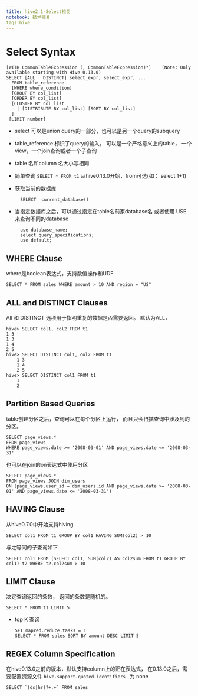```yaml
---
title: hive2.1-Select相关
notebook: 技术相关
tags:hive
---
```


# Select Syntax

	[WITH CommonTableExpression (, CommonTableExpression)*]    (Note: Only available starting with Hive 0.13.0)
	SELECT [ALL | DISTINCT] select_expr, select_expr, ...
	  FROM table_reference
	  [WHERE where_condition]
	  [GROUP BY col_list]
	  [ORDER BY col_list]
	  [CLUSTER BY col_list
	    | [DISTRIBUTE BY col_list] [SORT BY col_list]
	  ]
	 [LIMIT number]

+ select 可以是union query的一部分，也可以是另一个query的subquery
+ table_reference 标识了query的输入。 可以是一个严格意义上的table， 一个view，一个join查询或者一个子查询
+ table 名和column 名大小写相同
+ 简单查询
	```SELECT * FROM t1```
  从hive0.13.0开始，from可选(如： select 1+1)

+ 获取当前的数据库

  ```
	SELECT 	current_database()
  ```

+ 当指定数据库之后，可以通过指定在table名前家database名 或者使用 USE 来查询不同的database

  ```
	use database_name;
	select query_specifications;
	use default;
   ```

## WHERE Clause

where是boolean表达式，支持数值操作和UDF

    SELECT * FROM sales WHERE amount > 10 AND region = "US"

## ALL and DISTINCT Clauses

All 和 DISTINCT 选项用于指明重复的数据是否需要返回。 默认为ALL， 

    hive> SELECT col1, col2 FROM t1
    1 3
    1 3
    1 4
    2 5
    hive> SELECT DISTINCT col1, col2 FROM t1
        1 3
        1 4
        2 5
    hive> SELECT DISTINCT col1 FROM t1
        1
        2

## Partition Based Queries

table创建分区之后，查询可以在每个分区上运行， 而且只会扫描查询中涉及到的分区。 

    SELECT page_views.*
    FROM page_views
    WHERE page_views.date >= '2008-03-01' AND page_views.date <= '2008-03-31'

也可以在join的on表达式中使用分区

    SELECT page_views.*
    FROM page_views JOIN dim_users
    ON (page_views.user_id = dim_users.id AND page_views.date >= '2008-03-01' AND page_views.date <= '2008-03-31')

## HAVING Clause

从hive0.7.0中开始支持hiving

    SELECT col1 FROM t1 GROUP BY col1 HAVING SUM(col2) > 10

与之等同的子查询如下

    SELECT col1 FROM (SELECT col1, SUM(col2) AS col2sum FROM t1 GROUP BY col1) t2 WHERE t2.col2sum > 10

## LIMIT Clause
决定查询返回的条数， 返回的条数是随机的。 

    SELECT * FROM t1 LIMIT 5

+ top K 查询
    
    ```
    SET mapred.reduce.tasks = 1
    SELECT * FROM sales SORT BY amount DESC LIMIT 5
    ```

## REGEX Column Specification
在hive0.13.0之前的版本，默认支持column上的正在表达式， 在0.13.0之后，需要配置资源文件 ```hive.support.quoted.identifiers ``` 为 none

    SELECT `(ds|hr)?+.+` FROM sales 